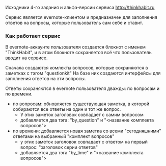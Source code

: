 
Исходники 4-го задания и альфа-версии сервиса http://thinkhabit.ru

Сервис является evernote-клиентом и предназначен для заполнения ответов на вопросы, которые пользователь сам себе и ставит.

### Как работает сервис

В evernote-аккаунте пользователя создается блокнот с именем "ThinkHabit", 
и в этом блокноте сохраняется всё что пользователь вводит на сервисе.

Сначала создаются комлекты вопросов, которые сохраняются в заметках с тэгом "questionkit"
На базе них создаются интерфейсы для заполнения ответов на эти вопросы.

Ответы сохраняются в evernote пользователя дважды: по вопросам и по времени.
- по вопросам: обновляется существующая заметка, в которой собираются все ответы на один и тот же вопрос.
  - У этих заметок заголовок совпадает с самим вопросом
  - добавляется два тэга: "by_question" и "<название комплекта вопросов">
- по времени: добавляется новая заметка со всеми "сегодняшними" ответами на выбранный "комплект вопросов"
  - у этих заметок заголовок совпадает с ответом на первый вопрос: "заголовок серии ответов"
  - добавляется два тэга "by_time" и "<название комплекта вопросов">

